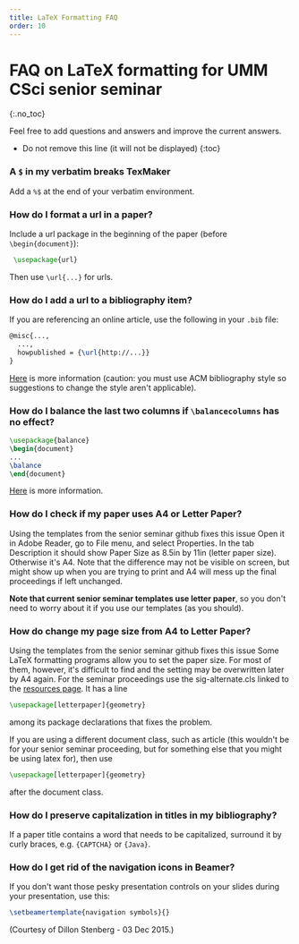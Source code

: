 ```yaml
---
title: LaTeX Formatting FAQ
order: 10
---
```


# FAQ on LaTeX formatting for UMM CSci senior seminar
{:.no_toc}

Feel free to add questions and answers and improve the current answers. 

* Do not remove this line (it will not be displayed)
{:toc}

### A `$` in my verbatim breaks TexMaker

Add a `%$` at the end of your verbatim environment.

### How do I format a url in a paper?

Include a url package in the beginning of the paper (before `\begin{document}`):

```latex
 \usepackage{url} 
```

 Then use `\url{...}` for urls.

### How do I add a url to a bibliography item?
If you are referencing an online article, use the following in your `.bib` file:

```latex
@misc{...,
  ...,
  howpublished = {\url{http://...}}
} 
```

[Here](https://texfaq.org/FAQ-citeURL.html) is more information (caution: you must use ACM bibliography style so suggestions to change the style aren't applicable).

### How do I balance the last two columns if `\balancecolumns` has no effect?

```latex
\usepackage{balance}
\begin{document}
...
\balance
\end{document} 
```

[Here](https://ctan.org/pkg/balance?lang=en) is more information.

### How do I check if my paper uses A4 or Letter Paper?
Using the templates from the senior seminar github fixes this issue Open it in Adobe Reader, go to File menu, and select Properties. In the tab Description it should show Paper Size as 8.5in by 11in (letter paper size). Otherwise it's A4. Note that the difference may not be visible on screen, but might show up when you are trying to print and A4 will mess up the final proceedings if left unchanged.

<div class="flash">
<b>Note that current senior seminar templates use letter paper</b>, so you don't need to worry about it if you use our templates (as you should). 
</div>

### How do change my page size from A4 to Letter Paper?

Using the templates from the senior seminar github fixes this issue Some LaTeX formatting programs allow you to set the paper size. For most of them, however, it's difficult to find and the setting may be overwritten later by A4 again. For the seminar proceedings use the sig-alternate.cls linked to the [resources page](seniorsemresources.md). It has a line

```latex
\usepackage[letterpaper]{geometry}
```

among its package declarations that fixes the problem.

If you are using a different document class, such as article (this wouldn't be for your senior seminar proceeding, but for something else that you might be using latex for), then use

```latex
\usepackage[letterpaper]{geometry}
```

after the document class.

### How do I preserve capitalization in titles in my bibliography?
If a paper title contains a word that needs to be capitalized, surround it by curly braces, e.g. `{CAPTCHA}` or `{Java}`.

### How do I get rid of the navigation icons in Beamer?

If you don't want those pesky presentation controls on your slides during your presentation, use this:

```latex
\setbeamertemplate{navigation symbols}{}
```

(Courtesy of Dillon Stenberg - 03 Dec 2015.)
